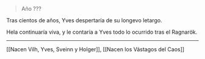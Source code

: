 > Año ???

Tras cientos de años, Yves despertaría de su longevo letargo.

Hela continuaría viva, y le contaría a Yves todo lo ocurrido tras el Ragnarök.

---

[[Nacen Vilh, Yves, Sveinn y Holger]], [[Nacen los Vástagos del Caos]]